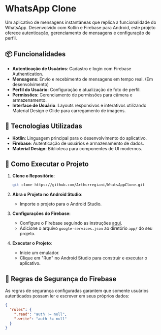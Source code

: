 # WhatsApp Clone

Um aplicativo de mensagens instantâneas que replica a funcionalidade do WhatsApp. Desenvolvido com Kotlin e Firebase para Android, este projeto oferece autenticação, gerenciamento de mensagens e configuração de perfil.

## 📦 Funcionalidades

- **Autenticação de Usuários**: Cadastro e login com Firebase Authentication.
- **Mensagens**: Envio e recebimento de mensagens em tempo real. (Em desenvolvimento)
- **Perfil do Usuário**: Configuração e atualização de foto de perfil.
- **Permissões**: Gerenciamento de permissões para câmera e armazenamento.
- **Interface de Usuário**: Layouts responsivos e interativos utilizando Material Design e Glide para carregamento de imagens.

## 🔧 Tecnologias Utilizadas

- **Kotlin**: Linguagem principal para o desenvolvimento do aplicativo.
- **Firebase**: Autenticação de usuários e armazenamento de dados.
- **Material Design**: Biblioteca para componentes de UI modernos.

## 🚀 Como Executar o Projeto

1. **Clone o Repositório**:
    ```bash
    git clone https://github.com/Arthurregiani/WhatsAppClone.git
    ```

2. **Abra o Projeto no Android Studio**:
    - Importe o projeto para o Android Studio.

3. **Configurações do Firebase**:
    - Configure o Firebase seguindo as instruções [aqui](https://firebase.google.com/docs/android/setup).
    - Adicione o arquivo `google-services.json` ao diretório `app/` do seu projeto.

4. **Executar o Projeto**:
    - Inicie um emulador.
    - Clique em "Run" no Android Studio para construir e executar o aplicativo.

## 📜 Regras de Segurança do Firebase

As regras de segurança configuradas garantem que somente usuários autenticados possam ler e escrever em seus próprios dados:

```json
{
  "rules": {
    ".read": "auth != null",
    ".write": "auth != null"
  }
}
